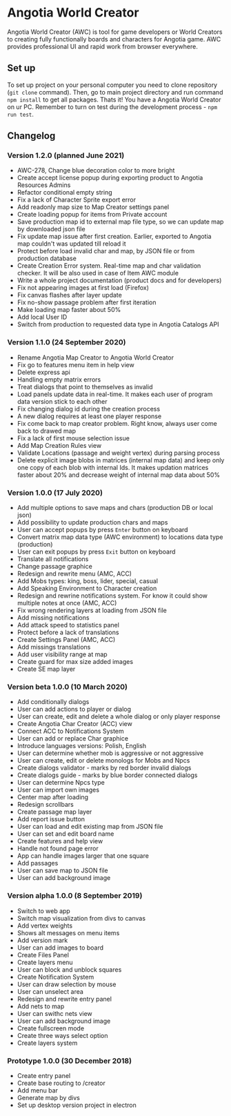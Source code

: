 # Angotia World Creator

Angotia World Creator (AWC) is tool for game developers or World Creators to creating fully functionally boards and characters for Angotia game. AWC provides professional UI and rapid work from browser everywhere. 

## Set up
To set up project on your personal computer you need to clone repository (`git clone` command). Then, go to main project directory and run command `npm install` to get all packages. Thats it! You have a Angotia World Creator on ur PC. Remember to turn on test during the development process - `npm run test`.

## Changelog

### Version 1.2.0 (planned June 2021)
- AWC-278, Change blue decoration color to more bright
- Create accept license popup during exporting product to Angotia Resources Admins
- Refactor conditional empty string
- Fix a lack of Character Sprite export error
- Add readonly map size to Map Creator settings panel
- Create loading popup for items from Private account
- Save production map id to external map file type, so we can update map by downloaded json file
- Fix update map issue after first creation. Earlier, exported to Angotia map couldn't was updated till reload it
- Protect before load invalid char and map, by JSON file or from production database
- Create Creation Error system. Real-time map and char validation checker. It will be also used in case of Item AWC module
- Write a whole project documentation (product docs and for developers)
- Fix not appearing images at first load (Firefox)
- Fix canvas flashes after layer update
- Fix no-show passage problem after first iteration
- Make loading map faster about 50%
- Add local User ID
- Switch from production to requested data type in Angotia Catalogs API

### Version 1.1.0 (24 September 2020)
- Rename Angotia Map Creator to Angotia World Creator
- Fix go to features menu item in help view
- Delete express api
- Handling empty matrix errors
- Treat dialogs that point to themselves as invalid
- Load panels update data in real-time. It makes each user of program data version stick to each other
- Fix changing dialog id during the creation process
- A new dialog requires at least one player response
- Fix come back to map creator problem. Right know, always user come back to drawed map
- Fix a lack of first mouse selection issue
- Add Map Creation Rules view
- Validate Locations (passage and weight vertex) during parsing process
- Delete explicit image blobs in matrices (internal map data) and keep only one copy of each blob with internal Ids. It makes updation matrices faster about 20% and decrease weight of internal map data about 50%


### Version 1.0.0 (17 July 2020)
- Add multiple options to save maps and chars (production DB or local json)
- Add possibility to update production chars and maps
- User can accept popups by press `Enter` button on keyboard
- Convert matrix map data type (AWC environment) to locations data type (production)
- User can exit popups by press `Exit` button on keyboard
- Translate all notifications
- Change passage graphice
- Redesign and rewrite menu (AMC, ACC)
- Add Mobs types: king, boss, lider, special, casual
- Add Speaking Environment to Character creation
- Redesign and rewrine notifications system. For know it could show multiple notes at once (AMC, ACC)
- Fix wrong rendering layers at loading from JSON file
- Add missing notifications
- Add attack speed to statistics panel
- Protect before a lack of translations
- Create Settings Panel (AMC, ACC)
- Add missings translations
- Add user visibility range at map
- Create guard for max size added images
- Create SE map layer


### Version beta 1.0.0 (10 March 2020)
- Add conditionally dialogs
- User can add actions to player or dialog
- User can create, edit and delete a whole dialog or only player response
- Create Angotia Char Creator (ACC) view
- Connect ACC to Notifications System
- User can add or replace Char graphice
- Introduce languages versions: Polish, English
- User can determine whether mob is aggressive or not aggressive
- User can create, edit or delete monologs for Mobs and Npcs
- Create dialogs validator - marks by red border invalid dialogs
- Create dialogs guide - marks by blue border connected dialogs
- User can determine Npcs type
- User can import own images
- Center map after loading
- Redesign scrollbars
- Create passage map layer
- Add report issue button
- User can load and edit existing map from JSON file
- User can set and edit board name
- Create features and help view
- Handle not found page error
- App can handle images larger that one square
- Add passages
- User can save map to JSON file
- User can add background image


### Version alpha 1.0.0 (8 September 2019)
- Switch to web app 
- Switch map visualization from divs to canvas
- Add vertex weights
- Shows alt messages on menu items
- Add version mark
- User can add images to board
- Create Files Panel
- Create layers menu
- User can block and unblock squares
- Create Notification System
- User can draw selection by mouse
- User can unselect area
- Redesign and rewrite entry panel
- Add nets to map
- User can swithc nets view
- User can add background image
- Create fullscreen mode
- Create three ways select option
- Create layers system


### Prototype 1.0.0 (30 December 2018)
- Create entry panel 
- Create base routing to /creator
- Add menu bar
- Generate map by divs
- Set up desktop version project in electron
